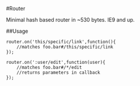 #Router

Minimal hash based router in ~530 bytes. IE9 and up.

##Usage


	router.on('this/specific/link',function(){
		//matches foo.bar#/this/specific/link
	});
	
	router.on(':user/edit',function(user){
		//matches foo.bar#/*/edit
		//returns parameters in callback
	});
